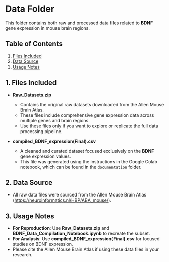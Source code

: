 # Data Folder

This folder contains both raw and processed data files related to **BDNF** gene expression in mouse brain regions.

## Table of Contents

1. [Files Included](#1-files-included)
2. [Data Source](#2-data-source)
3. [Usage Notes](#3-usage-notes)

## 1. Files Included

- **Raw_Datasets.zip**  
  - Contains the original raw datasets downloaded from the Allen Mouse Brain Atlas.
  - These files include comprehensive gene expression data across multiple genes and brain regions.
  - Use these files only if you want to explore or replicate the full data processing pipeline.

- **compiled_BDNF_expression(Final).csv**  
  - A cleaned and curated dataset focused exclusively on the **BDNF** gene expression values.
  - This file was generated using the instructions in the Google Colab notebook, which can be found in the `documentation` folder.

## 2. Data Source
- All raw data files were sourced from the Allen Mouse Brain Atlas (https://neuroinformatics.nl/HBP/ABA_mouse/).

## 3. Usage Notes
- **For Reproduction**: Use **Raw_Datasets.zip** and **BDNF_Data_Compilation_Notebook.ipynb** to recreate the subset.
- **For Analysis**: Use **compiled_BDNF_expression(Final).csv** for focused studies on BDNF expression.
- Please cite the Allen Mouse Brain Atlas if using these data files in your research.
